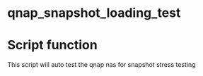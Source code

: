 # qnap_snapshot_loading_test
# Script function
This script will auto test the qnap nas for snapshot stress testing
